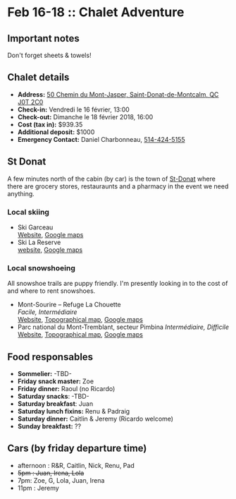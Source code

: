 # Feb 16-18 :: Chalet Adventure

## Important notes

Don't forget sheets & towels!

## Chalet details

- **Address:** [50 Chemin du Mont-Jasper, Saint-Donat-de-Montcalm, QC J0T 2C0]
- **Check-in:** Vendredi le 16 février, 13:00
- **Check-out:** Dimanche le 18 février 2018, 16:00
- **Cost (tax in):** $939.35
- **Additional deposit:** $1000
- **Emergency Contact:** Daniel Charbonneau, [514-424-5155](tel:514-424-5155)

## St Donat

A few minutes north of the cabin (by car) is the town of [St-Donat][St-Donat Google maps link] where there are grocery stores, restauraunts and a pharmacy in the event we need anything.

### Local skiing

- Ski Garceau  
  [Website][Ski Garceau website],
  [Google maps][Ski Garceau maps link]
- Ski La Reserve  
  [website][Ski La Reserve website],
  [Google maps][Ski La Reserve maps link]

### Local snowshoeing

All snowshoe trails are puppy friendly. I'm presently looking in to the cost of and where to rent snowshoes.

- Mont-Sourire – Refuge La Chouette  
  _Facile, Intermédiaire_  
  [Website][Mont-Sourire – Refuge La Chouette website],
  [Topographical map][Mont-Sourire – Refuge La Chouette topographical map],
  [Google maps][Mont-Sourire – Refuge La Chouette Google maps]
- Parc national du Mont-Tremblant, secteur Pimbina
  _Intermédiaire, Difficile_  
  [Website][Parc national du Mont-Tremblant, secteur Pimbina website],
  [Topographical map][Parc national du Mont-Tremblant, secteur Pimbina topographical map],
  [Google maps][Parc national du Mont-Tremblant, secteur Pimbina Google maps]

## Food responsables

- **Sommelier:** -TBD-
- **Friday snack master:** Zoe
- **Friday dinner:** Raoul (no Ricardo)
- **Saturday snacks**: -TBD-
- **Saturday breakfast**: Juan
- **Saturday lunch fixins:** Renu & Padraig
- **Saturday dinner:** Caitlin & Jeremy (Ricardo welcome)
- **Sunday breakfast:** ??

## Cars (by friday departure time)

- afternoon : R&R, Caitlin, Nick, Renu, Pad
- ~~5pm : Juan, Irena, Lola~~
- 7pm: Zoe, G, Lola, Juan, Irena
- 11pm : Jeremy

[St-Donat Google maps link]: https://www.google.ca/maps/place/Saint-Donat,+Saint-Donat-de-Montcalm,+QC+J0T+2C0/@46.3195144,-74.2247645,16z/data=!3m1!4b1!4m5!3m4!1s0x4ccf62297d3f5f83:0x1048b3cee74beeee!8m2!3d46.319515!4d-74.2203871

[50 Chemin du Mont-Jasper, Saint-Donat-de-Montcalm, QC J0T 2C0]: https://www.google.ca/maps/place/50+Chemin+du+Mont-Jasper,+Saint-Donat-de-Montcalm,+QC+J0T+2C0/@46.2676805,-74.2333185,17z/data=!3m1!4b1!4m5!3m4!1s0x4ccf66ae6ae4bf5d:0x271aed61b05d5e8a!8m2!3d46.2676805!4d-74.2289411

[Ski La Reserve maps link]: https://www.google.ca/maps/place/Ski+La+R%C3%A9serve/@46.286398,-74.1836627,17z/data=!3m1!4b1!4m5!3m4!1s0x4ccf6121e2357839:0x3269dfa9c3d67f93!8m2!3d46.286398!4d-74.181474
[Ski La Reserve website]: http://www.skilareserve.com/

[Ski Garceau maps link]: https://www.google.ca/maps/place/Ski+Garceau/@46.337413,-74.2244564,17z/data=!3m1!4b1!4m5!3m4!1s0x4ccf6211410a3a33:0x2e3c314c52a1d38b!8m2!3d46.337413!4d-74.220079
[Ski Garceau website]: https://www.skigarceau.com/

[Mont-Sourire – Refuge La Chouette website]: https://lanaudiere.ca/fr/activites-lanaudiere/plein-air/raquette/sentier-mont-sourire/
[Mont-Sourire – Refuge La Chouette topographical map]: https://lanaudiere.blob.core.windows.net/media/4856/carte-sentier-mont-sourire.pdf
[Mont-Sourire – Refuge La Chouette Google maps]: https://www.google.ca/maps/place/46%C2%B018'11.8%22N+74%C2%B009'07.4%22W/@46.3032778,-74.156433,17z/data=!3m1!4b1!4m5!3m4!1s0x0:0x0!8m2!3d46.3032778!4d-74.1520556

[Parc national du Mont-Tremblant, secteur Pimbina website]: https://www.sepaq.com/pq/mot/
[Parc national du Mont-Tremblant, secteur Pimbina topographical map]: https://lanaudiere.blob.core.windows.net/media/4855/mot_carte_sentiers_hiver_pimbina.pdf
[Parc national du Mont-Tremblant, secteur Pimbina Google maps]: https://www.google.ca/maps/place/46%C2%B025'09.1%22N+74%C2%B016'58.8%22W/@46.4192,-74.283,13z/data=!4m5!3m4!1s0x0:0x0!8m2!3d46.4191944!4d-74.283
